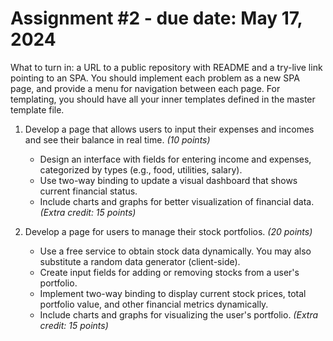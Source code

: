 # Assignment #2 - due date: May 17, 2024

What to turn in: a URL to a public repository with README and a try-live link pointing to an SPA. You should implement each problem as a new SPA page, and provide a menu for navigation between each page. For templating, you should have all your inner templates defined in the master template file.

1. Develop a page that allows users to input their expenses and incomes and see their balance in real time. *(10 points)*

   * Design an interface with fields for entering income and expenses, categorized by types (e.g., food, utilities, salary).
   * Use two-way binding to update a visual dashboard that shows current financial status.
   * Include charts and graphs for better visualization of financial data. *(Extra credit: 15 points)*

2. Develop a page for users to manage their stock portfolios. *(20 points)*

   * Use a free service to obtain stock data dynamically. You may also substitute a random data generator (client-side).
   * Create input fields for adding or removing stocks from a user's portfolio.
   * Implement two-way binding to display current stock prices, total portfolio value, and other financial metrics dynamically.
   * Include charts and graphs for visualizing the user's portfolio. *(Extra credit: 15 points)*

